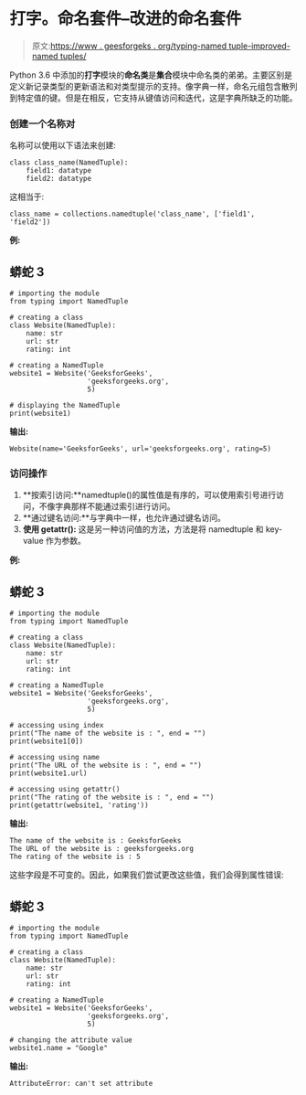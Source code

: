 # 打字。命名套件–改进的命名套件

> 原文:[https://www . geesforgeks . org/typing-named tuple-improved-named tuples/](https://www.geeksforgeeks.org/typing-namedtuple-improved-namedtuples/)

Python 3.6 中添加的**打字**模块的**命名类**是**集合**模块中命名类的弟弟。主要区别是定义新记录类型的更新语法和对类型提示的支持。像字典一样，命名元组包含散列到特定值的键。但是在相反，它支持从键值访问和迭代，这是字典所缺乏的功能。

### **创建一个名称对**

名称可以使用以下语法来创建:

```
class class_name(NamedTuple):
    field1: datatype
    field2: datatype
```

这相当于:

```
class_name = collections.namedtuple('class_name', ['field1', 'field2'])
```

**例:**

## 蟒蛇 3

```
# importing the module
from typing import NamedTuple

# creating a class
class Website(NamedTuple):
    name: str
    url: str
    rating: int

# creating a NamedTuple
website1 = Website('GeeksforGeeks',
                   'geeksforgeeks.org',
                   5)

# displaying the NamedTuple
print(website1)
```

**输出:**

```
Website(name='GeeksforGeeks', url='geeksforgeeks.org', rating=5)
```

### 访问操作

1.  **按索引访问:**namedtuple()的属性值是有序的，可以使用索引号进行访问，不像字典那样不能通过索引进行访问。
2.  **通过键名访问:**与字典中一样，也允许通过键名访问。
3.  **使用 getattr():** 这是另一种访问值的方法，方法是将 namedtuple 和 key-value 作为参数。

**例:**

## 蟒蛇 3

```
# importing the module
from typing import NamedTuple

# creating a class
class Website(NamedTuple):
    name: str
    url: str
    rating: int

# creating a NamedTuple
website1 = Website('GeeksforGeeks',
                   'geeksforgeeks.org',
                   5)

# accessing using index
print("The name of the website is : ", end = "")
print(website1[0])

# accessing using name
print("The URL of the website is : ", end = "")
print(website1.url)

# accessing using getattr() 
print("The rating of the website is : ", end = "")
print(getattr(website1, 'rating'))
```

**输出:**

```
The name of the website is : GeeksforGeeks
The URL of the website is : geeksforgeeks.org
The rating of the website is : 5
```

这些字段是不可变的。因此，如果我们尝试更改这些值，我们会得到属性错误:

## 蟒蛇 3

```
# importing the module
from typing import NamedTuple

# creating a class
class Website(NamedTuple):
    name: str
    url: str
    rating: int

# creating a NamedTuple
website1 = Website('GeeksforGeeks',
                   'geeksforgeeks.org',
                   5)

# changing the attribute value
website1.name = "Google"
```

**输出:**

```
AttributeError: can't set attribute

```
